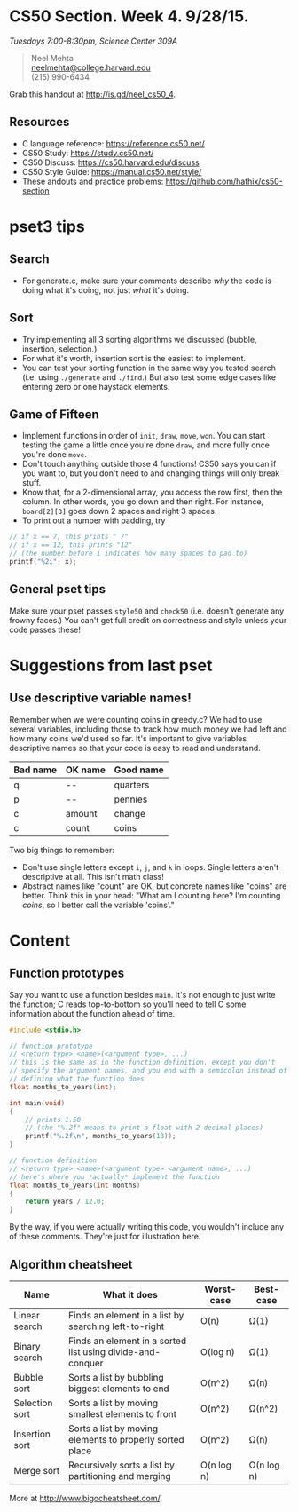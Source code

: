 # CS50 Section. Week 4. 9/28/15.
*Tuesdays 7:00-8:30pm, Science Center 309A*

> Neel Mehta  
> neelmehta@college.harvard.edu  
> (215) 990-6434

Grab this handout at <http://is.gd/neel_cs50_4>.

## Resources
* C language reference: <https://reference.cs50.net/>
* CS50 Study: <https://study.cs50.net/>
* CS50 Discuss: <https://cs50.harvard.edu/discuss>
* CS50 Style Guide: <https://manual.cs50.net/style/>
* These andouts and practice problems: <https://github.com/hathix/cs50-section>

# pset3 tips

## Search

* For generate.c, make sure your comments describe *why* the code is doing what it's doing, not just *what* it's doing.


## Sort

* Try implementing all 3 sorting algorithms we discussed (bubble, insertion, selection.)
* For what it's worth, insertion sort is the easiest to implement.
* You can test your sorting function in the same way you tested search (i.e. using `./generate` and `./find`.) But also test some edge cases like entering zero or one haystack elements.   

## Game of Fifteen

* Implement functions in order of `init`, `draw`, `move`, `won`. You can start testing the game a little once you're done `draw`, and more fully once you're done `move`.
* Don't touch anything outside those 4 functions! CS50 says you can if you want to, but you don't need to and changing things will only break stuff.
* Know that, for a 2-dimensional array, you access the row first, then the column. In other words, you go down and then right. For instance, `board[2][3]` goes down 2 spaces and right 3 spaces.
* To print out a number with padding, try

```c
// if x == 7, this prints " 7"
// if x == 12, this prints "12"
// (the number before i indicates how many spaces to pad to)
printf("%2i", x);
```


## General pset tips

Make sure your pset passes `style50` and `check50` (i.e. doesn't generate any frowny faces.) You can't get full credit on correctness and style unless your code passes these!

# Suggestions from last pset

## Use descriptive variable names!

Remember when we were counting coins in greedy.c? We had to use several variables, including those to track how much money we had left and how many coins we'd used so far. It's important to give variables descriptive names so that your code is easy to read and understand.

Bad name | OK name | Good name
---------|---------|----------
q | -- | quarters
p | -- | pennies
c | amount | change
c | count | coins

Two big things to remember:

* Don't use single letters except `i`, `j`, and `k` in loops. Single letters aren't descriptive at all. This isn't math class!
* Abstract names like "count" are OK, but concrete names like "coins" are better. Think this in your head: "What am I counting here? I'm counting *coins*, so I better call the variable 'coins'."

# Content

## Function prototypes

Say you want to use a function besides `main`. It's not enough to just write the function; C reads top-to-bottom so you'll need to tell C some information about the function ahead of time.

```c
#include <stdio.h>

// function prototype
// <return type> <name>(<argument type>, ...)
// this is the same as in the function definition, except you don't
// specify the argument names, and you end with a semicolon instead of
// defining what the function does
float months_to_years(int);

int main(void)
{
    // prints 1.50
    // (the "%.2f" means to print a float with 2 decimal places)
    printf("%.2f\n", months_to_years(18));
}

// function definition
// <return type> <name>(<argument type> <argument name>, ...)
// here's where you *actually* implement the function
float months_to_years(int months)
{
    return years / 12.0;
}
```

By the way, if you were actually writing this code, you wouldn't include any of these comments. They're just for illustration here.

## Algorithm cheatsheet

Name | What it does | Worst-case | Best-case
-----|--------------|------------|----------
Linear search | Finds an element in a list by searching left-to-right | O(n) | Ω(1)
Binary search | Finds an element in a sorted list using divide-and-conquer | O(log n) | Ω(1)
Bubble sort | Sorts a list by bubbling biggest elements to end | O(n^2) | Ω(n)
Selection sort | Sorts a list by moving smallest elements to front | O(n^2) | Ω(n^2)
Insertion sort | Sorts a list by moving elements to properly sorted place | O(n^2) | Ω(n)
Merge sort | Recursively sorts a list by partitioning and merging | O(n log n) | Ω(n log n)

More at <http://www.bigocheatsheet.com/>.
